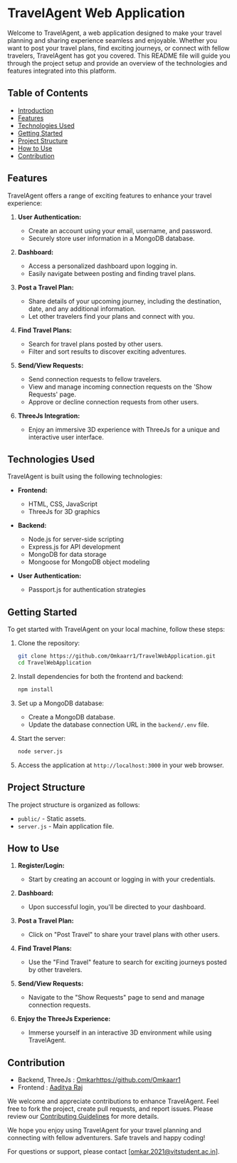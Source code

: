 # TravelAgent Web Application

Welcome to TravelAgent, a web application designed to make your travel planning and sharing experience seamless and enjoyable. Whether you want to post your travel plans, find exciting journeys, or connect with fellow travelers, TravelAgent has got you covered. This README file will guide you through the project setup and provide an overview of the technologies and features integrated into this platform.

## Table of Contents

- [Introduction](#travelagent-web-application)
- [Features](#features)
- [Technologies Used](#technologies-used)
- [Getting Started](#getting-started)
- [Project Structure](#project-structure)
- [How to Use](#how-to-use)
- [Contribution](#contribution)

## Features

TravelAgent offers a range of exciting features to enhance your travel experience:

1. **User Authentication:**
   - Create an account using your email, username, and password.
   - Securely store user information in a MongoDB database.

2. **Dashboard:**
   - Access a personalized dashboard upon logging in.
   - Easily navigate between posting and finding travel plans.

3. **Post a Travel Plan:**
   - Share details of your upcoming journey, including the destination, date, and any additional information.
   - Let other travelers find your plans and connect with you.

4. **Find Travel Plans:**
   - Search for travel plans posted by other users.
   - Filter and sort results to discover exciting adventures.

5. **Send/View Requests:**
   - Send connection requests to fellow travelers.
   - View and manage incoming connection requests on the 'Show Requests' page.
   - Approve or decline connection requests from other users.

6. **ThreeJs Integration:**
   - Enjoy an immersive 3D experience with ThreeJs for a unique and interactive user interface.

## Technologies Used

TravelAgent is built using the following technologies:

- **Frontend:**
  - HTML, CSS, JavaScript
  - ThreeJs for 3D graphics

- **Backend:**
  - Node.js for server-side scripting
  - Express.js for API development
  - MongoDB for data storage
  - Mongoose for MongoDB object modeling

- **User Authentication:**
  - Passport.js for authentication strategies

## Getting Started

To get started with TravelAgent on your local machine, follow these steps:

1. Clone the repository:

   ```bash
   git clone https://github.com/Omkaarr1/TravelWebApplication.git
   cd TravelWebApplication
   ```

2. Install dependencies for both the frontend and backend:

   ```bash
   npm install
   ```

3. Set up a MongoDB database:

   - Create a MongoDB database.
   - Update the database connection URL in the `backend/.env` file.

4. Start the server:

   ```bash
   node server.js
   ```

6. Access the application at `http://localhost:3000` in your web browser.

## Project Structure

The project structure is organized as follows:

- `public/` - Static assets.
- `server.js` - Main application file.

## How to Use

1. **Register/Login:**
   - Start by creating an account or logging in with your credentials.

2. **Dashboard:**
   - Upon successful login, you'll be directed to your dashboard.

3. **Post a Travel Plan:**
   - Click on "Post Travel" to share your travel plans with other users.

4. **Find Travel Plans:**
   - Use the "Find Travel" feature to search for exciting journeys posted by other travelers.

5. **Send/View Requests:**
   - Navigate to the "Show Requests" page to send and manage connection requests.

6. **Enjoy the ThreeJs Experience:**
   - Immerse yourself in an interactive 3D environment while using TravelAgent.

## Contribution
   - Backend, ThreeJs : [Omkar]()https://github.com/Omkaarr1
   - Frontend : [Aaditya Raj](https://github.com/aadi-69)

We welcome and appreciate contributions to enhance TravelAgent. Feel free to fork the project, create pull requests, and report issues. Please review our [Contributing Guidelines](CONTRIBUTING.md) for more details.

We hope you enjoy using TravelAgent for your travel planning and connecting with fellow adventurers. Safe travels and happy coding!

For questions or support, please contact [omkar.2021@vitstudent.ac.in].
